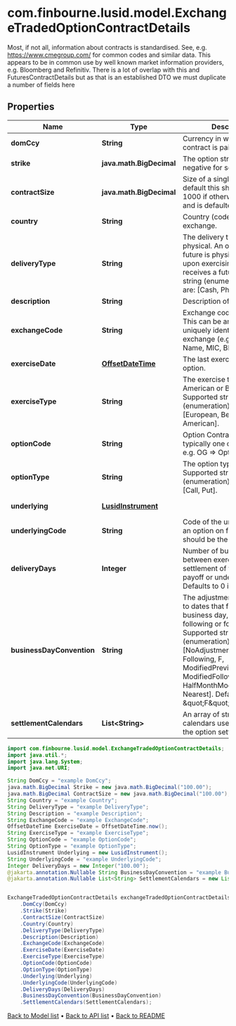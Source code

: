 # com.finbourne.lusid.model.ExchangeTradedOptionContractDetails
Most, if not all, information about contracts is standardised. See, e.g. https://www.cmegroup.com/ for  common codes and similar data. This appears to be in common use by well known market information providers, e.g. Bloomberg and Refinitiv.  There is a lot of overlap with this and FuturesContractDetails but as that is an established DTO we must duplicate a number of fields here

## Properties

Name | Type | Description | Notes
------------ | ------------- | ------------- | -------------
**domCcy** | **String** | Currency in which the contract is paid. | [default to String]
**strike** | **java.math.BigDecimal** | The option strike, this can be negative for some options. | [default to java.math.BigDecimal]
**contractSize** | **java.math.BigDecimal** | Size of a single contract. By default this should be set to 1000 if otherwise unknown and is defaulted to such. | [default to java.math.BigDecimal]
**country** | **String** | Country (code) for the exchange. | [default to String]
**deliveryType** | **String** | The delivery type, cash or physical. An option on a future is physically settled if upon exercising the  holder receives a future.    Supported string (enumeration) values are: [Cash, Physical]. | [default to String]
**description** | **String** | Description of contract | [default to String]
**exchangeCode** | **String** | Exchange code for contract. This can be any string to uniquely identify the exchange (e.g. Exchange Name, MIC, BBG code). | [default to String]
**exerciseDate** | [**OffsetDateTime**](OffsetDateTime.md) | The last exercise date of the option. | [default to OffsetDateTime]
**exerciseType** | **String** | The exercise type, European, American or Bermudan.    Supported string (enumeration) values are: [European, Bermudan, American]. | [default to String]
**optionCode** | **String** | Option Contract Code, typically one or two letters, e.g. OG &#x3D;&gt; Option on Gold. | [default to String]
**optionType** | **String** | The option type, Call or Put.    Supported string (enumeration) values are: [Call, Put]. | [default to String]
**underlying** | [**LusidInstrument**](LusidInstrument.md) |  | [default to LusidInstrument]
**underlyingCode** | **String** | Code of the underlying, for an option on futures this should be the futures code. | [default to String]
**deliveryDays** | **Integer** | Number of business days between exercise date and settlement of the option payoff or underlying.  Defaults to 0 if not set. | [optional] [default to Integer]
**businessDayConvention** | **String** | The adjustment type to apply to dates that fall upon a non-business day, e.g. modified following or following.  Supported string (enumeration) values are: [NoAdjustment, Previous, P, Following, F, ModifiedPrevious, MP, ModifiedFollowing, MF, HalfMonthModifiedFollowing, Nearest].  Defaults to \&quot;F\&quot; if not set. | [optional] [default to String]
**settlementCalendars** | **List&lt;String&gt;** | An array of strings denoting calendars used in calculating the option settlement date. | [optional] [default to List<String>]

```java
import com.finbourne.lusid.model.ExchangeTradedOptionContractDetails;
import java.util.*;
import java.lang.System;
import java.net.URI;

String DomCcy = "example DomCcy";
java.math.BigDecimal Strike = new java.math.BigDecimal("100.00");
java.math.BigDecimal ContractSize = new java.math.BigDecimal("100.00");
String Country = "example Country";
String DeliveryType = "example DeliveryType";
String Description = "example Description";
String ExchangeCode = "example ExchangeCode";
OffsetDateTime ExerciseDate = OffsetDateTime.now();
String ExerciseType = "example ExerciseType";
String OptionCode = "example OptionCode";
String OptionType = "example OptionType";
LusidInstrument Underlying = new LusidInstrument();
String UnderlyingCode = "example UnderlyingCode";
Integer DeliveryDays = new Integer("100.00");
@jakarta.annotation.Nullable String BusinessDayConvention = "example BusinessDayConvention";
@jakarta.annotation.Nullable List<String> SettlementCalendars = new List<String>();


ExchangeTradedOptionContractDetails exchangeTradedOptionContractDetailsInstance = new ExchangeTradedOptionContractDetails()
    .DomCcy(DomCcy)
    .Strike(Strike)
    .ContractSize(ContractSize)
    .Country(Country)
    .DeliveryType(DeliveryType)
    .Description(Description)
    .ExchangeCode(ExchangeCode)
    .ExerciseDate(ExerciseDate)
    .ExerciseType(ExerciseType)
    .OptionCode(OptionCode)
    .OptionType(OptionType)
    .Underlying(Underlying)
    .UnderlyingCode(UnderlyingCode)
    .DeliveryDays(DeliveryDays)
    .BusinessDayConvention(BusinessDayConvention)
    .SettlementCalendars(SettlementCalendars);
```


[Back to Model list](../README.md#documentation-for-models) &#8226; [Back to API list](../README.md#documentation-for-api-endpoints) &#8226; [Back to README](../README.md)
